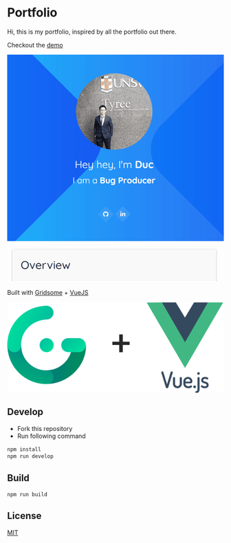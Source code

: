 # Portfolio
Hi, this is my portfolio, inspired by all the portfolio out there.


Checkout the [demo](https://duc-portfolio.herokuapp.com/)

![Portfolio site](/docs/images/portfolio.gif)

Built with [Gridsome](https://gridsome.org/) + [VueJS](https://vuejs.org/)

![Gridsome + Vue](/docs/images/gridsome_vue.png)

## Develop
- Fork this repository
- Run following command
```bash
npm install
npm run develop
```

## Build

```bash
npm run build
```

## License
[MIT](https://opensource.org/licenses/MIT)
